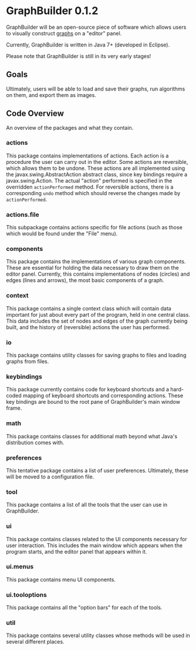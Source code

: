 # GraphBuilder 0.1.2

GraphBuilder will be an open-source piece of software which allows users to visually construct [graphs](https://en.wikipedia.org/wiki/Graph_(abstract_data_type)) on a "editor" panel.

Currently, GraphBuilder is written in Java 7+ (developed in Eclipse).

Please note that GraphBuilder is still in its very early stages!

## Goals

Ultimately, users will be able to load and save their graphs, run algorithms on them, and export them as images.

## Code Overview

An overview of the packages and what they contain.

### actions

This package contains implementations of actions. Each action is a procedure the user can carry out in the editor. Some actions are reversible, which allows them to be undone. These actions are all implemented using the javax.swing.AbstractAction abstract class, since key bindings require a javax.swing.Action. The actual "action" performed is specified in the overridden `actionPerformed` method. For reversible actions, there is a corresponding `undo` method which should reverse the changes made by `actionPerformed`.

### actions.file

This subpackage contains actions specific for file actions (such as those which would be found under the "File" menu).

### components

This package contains the implementations of various graph components. These are essential for holding the data necessary to draw them on the editor panel. Currently, this contains implementations of nodes (circles) and edges (lines and arrows), the most basic components of a graph.

### context

This package contains a single context class which will contain data important for just about every part of the program, held in one central class. This data includes the set of nodes and edges of the graph currently being built, and the history of (reversible) actions the user has performed.

### io

This package contains utility classes for saving graphs to files and loading graphs from files.

### keybindings

This package currently contains code for keyboard shortcuts and a hard-coded mapping of keyboard shortcuts and corresponding actions. These key bindings are bound to the root pane of GraphBuilder's main window frame.

### math

This package contains classes for additional math beyond what Java's distribution comes with.

### preferences

This tentative package contains a list of user preferences. Ultimately, these will be moved to a configuration file.

### tool

This package contains a list of all the tools that the user can use in GraphBuilder.

### ui

This package contains classes related to the UI components necessary for user interaction. This includes the main window which appears when the program starts, and the editor panel that appears within it.

### ui.menus

This package contains menu UI components.

### ui.tooloptions

This package contains all the "option bars" for each of the tools.

### util

This package contains several utility classes whose methods will be used in several different places.
